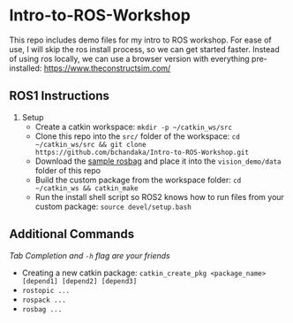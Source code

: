 # Intro-to-ROS-Workshop
This repo includes demo files for my intro to ROS workshop. For ease of use, I will skip the ros install process, so we can get started faster.
Instead of using ros locally, we can use a browser version with everything pre-installed: https://www.theconstructsim.com/

## ROS1 Instructions
1. Setup
    - Create a catkin workspace: `mkdir -p ~/catkin_ws/src`
    - Clone this repo into the `src/` folder of the workspace: `cd ~/catkin_ws/src && git clone https://github.com/bchandaka/Intro-to-ROS-Workshop.git`
    - Download the [sample rosbag](https://drive.google.com/file/d/19iortdU5lFNYnO0v7PV7l99tLThHhzeS/view?usp=sharing) and place it into the `vision_demo/data` folder of this repo 
    - Build the custom package from the workspace folder: `cd ~/catkin_ws && catkin_make`
    - Run the install shell script so ROS2 knows how to run files from your custom package: `source devel/setup.bash`


## Additional Commands
_Tab Completion and `-h` flag are your friends_
- Creating a new catkin package: `catkin_create_pkg <package_name> [depend1] [depend2] [depend3]`
- `rostopic ...`
- `rospack ...`
- `rosbag ...`